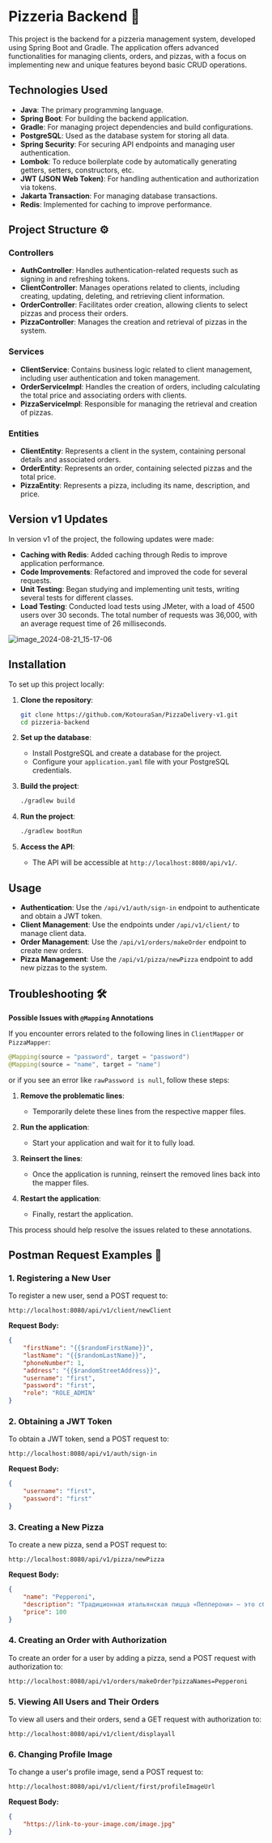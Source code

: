 # Pizzeria Backend 🍕

This project is the backend for a pizzeria management system, developed using Spring Boot and Gradle. The application offers advanced functionalities for managing clients, orders, and pizzas, with a focus on implementing new and unique features beyond basic CRUD operations.

## Technologies Used

- **Java**: The primary programming language.
- **Spring Boot**: For building the backend application.
- **Gradle**: For managing project dependencies and build configurations.
- **PostgreSQL**: Used as the database system for storing all data.
- **Spring Security**: For securing API endpoints and managing user authentication.
- **Lombok**: To reduce boilerplate code by automatically generating getters, setters, constructors, etc.
- **JWT (JSON Web Token)**: For handling authentication and authorization via tokens.
- **Jakarta Transaction**: For managing database transactions.
- **Redis**: Implemented for caching to improve performance.

## Project Structure ⚙️

### Controllers

- **AuthController**: Handles authentication-related requests such as signing in and refreshing tokens.
- **ClientController**: Manages operations related to clients, including creating, updating, deleting, and retrieving client information.
- **OrderController**: Facilitates order creation, allowing clients to select pizzas and process their orders.
- **PizzaController**: Manages the creation and retrieval of pizzas in the system.

### Services

- **ClientService**: Contains business logic related to client management, including user authentication and token management.
- **OrderServiceImpl**: Handles the creation of orders, including calculating the total price and associating orders with clients.
- **PizzaServiceImpl**: Responsible for managing the retrieval and creation of pizzas.

### Entities

- **ClientEntity**: Represents a client in the system, containing personal details and associated orders.
- **OrderEntity**: Represents an order, containing selected pizzas and the total price.
- **PizzaEntity**: Represents a pizza, including its name, description, and price.

## Version v1 Updates

In version v1 of the project, the following updates were made:

- **Caching with Redis**: Added caching through Redis to improve application performance.
- **Code Improvements**: Refactored and improved the code for several requests.
- **Unit Testing**: Began studying and implementing unit tests, writing several tests for different classes.
- **Load Testing**: Conducted load tests using JMeter, with a load of 4500 users over 30 seconds. The total number of requests was 36,000, with an average request time of 26 milliseconds.

![image_2024-08-21_15-17-06](https://github.com/user-attachments/assets/71de1344-2f24-4b9b-b371-6c3d93bcc1ae)


## Installation

To set up this project locally:

1. **Clone the repository**:
   ```bash
   git clone https://github.com/KotouraSan/PizzaDelivery-v1.git
   cd pizzeria-backend
   ```

2. **Set up the database**:
   - Install PostgreSQL and create a database for the project.
   - Configure your `application.yaml` file with your PostgreSQL credentials.

3. **Build the project**:
   ```bash
   ./gradlew build
   ```

4. **Run the project**:
   ```bash
   ./gradlew bootRun
   ```

5. **Access the API**:
   - The API will be accessible at `http://localhost:8080/api/v1/`.


## Usage

- **Authentication**: Use the `/api/v1/auth/sign-in` endpoint to authenticate and obtain a JWT token.
- **Client Management**: Use the endpoints under `/api/v1/client/` to manage client data.
- **Order Management**: Use the `/api/v1/orders/makeOrder` endpoint to create new orders.
- **Pizza Management**: Use the `/api/v1/pizza/newPizza` endpoint to add new pizzas to the system.

## Troubleshooting 🛠️

**Possible Issues with `@Mapping` Annotations**

If you encounter errors related to the following lines in `ClientMapper` or `PizzaMapper`:

```java
@Mapping(source = "password", target = "password")
@Mapping(source = "name", target = "name")
```

or if you see an error like `rawPassword is null`, follow these steps:

1. **Remove the problematic lines**:
   - Temporarily delete these lines from the respective mapper files.

2. **Run the application**:
   - Start your application and wait for it to fully load.

3. **Reinsert the lines**:
   - Once the application is running, reinsert the removed lines back into the mapper files.

4. **Restart the application**:
   - Finally, restart the application.

This process should help resolve the issues related to these annotations.

## Postman Request Examples 📮

### 1. Registering a New User

To register a new user, send a POST request to:

`http://localhost:8080/api/v1/client/newClient`

**Request Body:**

```json
{
    "firstName": "{{$randomFirstName}}",
    "lastName": "{{$randomLastName}}",
    "phoneNumber": 1,
    "address": "{{$randomStreetAddress}}",
    "username": "first",
    "password": "first",
    "role": "ROLE_ADMIN"
}
```

### 2. Obtaining a JWT Token

To obtain a JWT token, send a POST request to:

`http://localhost:8080/api/v1/auth/sign-in`

**Request Body:**

```json
{
    "username": "first",
    "password": "first"
}
```

### 3. Creating a New Pizza

To create a new pizza, send a POST request to:

`http://localhost:8080/api/v1/pizza/newPizza`

**Request Body:**

```json
{
    "name": "Pepperoni",
    "description": "Традиционная итальянская пицца «Пепперони» — это сбалансированное сочетание тоненькой лепешки с кисло-сладким соусом и остренькой колбаской пепперони.",
    "price": 100
}
```

### 4. Creating an Order with Authorization

To create an order for a user by adding a pizza, send a POST request with authorization to:

`http://localhost:8080/api/v1/orders/makeOrder?pizzaNames=Pepperoni`

### 5. Viewing All Users and Their Orders

To view all users and their orders, send a GET request with authorization to:

`http://localhost:8080/api/v1/client/displayall`

### 6. Changing Profile Image

To change a user's profile image, send a POST request to:

`http://localhost:8080/api/v1/client/first/profileImageUrl`

**Request Body:**

```json
{
    "https://link-to-your-image.com/image.jpg"
}
```
